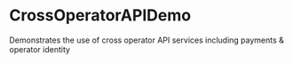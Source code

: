 CrossOperatorAPIDemo
====================

Demonstrates the use of cross operator API services including payments &amp; operator identity
